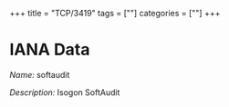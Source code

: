 +++
title = "TCP/3419"
tags = [""]
categories = [""]
+++

# IANA Data

_Name:_ softaudit

_Description:_ Isogon SoftAudit

